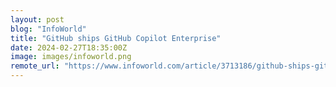 ```yaml
---
layout: post
blog: "InfoWorld"
title: "GitHub ships GitHub Copilot Enterprise"
date: 2024-02-27T18:35:00Z
image: images/infoworld.png
remote_url: "https://www.infoworld.com/article/3713186/github-ships-github-copilot-enterprise.html#tk.rss_applicationdevelopment"
---
```

